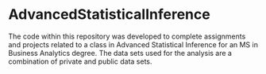 # AdvancedStatisticalInference

The code within this repository was developed to complete assignments and projects related to a class in Advanced Statistical Inference for an MS in Business Analytics degree. The data sets used for the analysis are a combination of private and public data sets.
